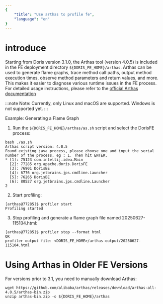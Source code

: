 ```yaml
---
{
    "title": "Use arthas to profile fe",
    "language": "en"
}
---
```


<!-- 
Licensed to the Apache Software Foundation (ASF) under one
or more contributor license agreements.  See the NOTICE file
distributed with this work for additional information
regarding copyright ownership.  The ASF licenses this file
to you under the Apache License, Version 2.0 (the
"License"); you may not use this file except in compliance
with the License.  You may obtain a copy of the License at

  http://www.apache.org/licenses/LICENSE-2.0

Unless required by applicable law or agreed to in writing,
software distributed under the License is distributed on an
"AS IS" BASIS, WITHOUT WARRANTIES OR CONDITIONS OF ANY
KIND, either express or implied.  See the License for the
specific language governing permissions and limitations
under the License.
-->

# introduce
Starting from Doris version 3.1.0, the Arthas tool (version 4.0.5) is included in the FE deployment directory `${DORIS_FE_HOME}/arthas`. Arthas can be used to generate flame graphs, trace method call paths, output method execution times, observe method parameters and return values, and more. This makes it easier to diagnose various runtime issues in the FE process.
For detailed usage instructions, please refer to the [official Arthas documentation](https://arthas.aliyun.com/en/doc/)

:::note
Note: Currently, only Linux and macOS are supported. Windows is not supported yet.
:::

Example: Generating a Flame Graph
1. Run the `${DORIS_FE_HOME}/arthas/as.sh` script and select the DorisFE process:
```shell
bash ./as.sh
Arthas script version: 4.0.5
Found existing java process, please choose one and input the serial number of the process, eg : 1. Then hit ENTER.
* [1]: 75123 com.intellij.idea.Main
  [2]: 77285 org.apache.doris.DorisFE
  [3]: 76901 DorisBE
  [4]: 6776 org.jetbrains.jps.cmdline.Launcher
  [5]: 76265 DorisBE
  [6]: 80527 org.jetbrains.jps.cmdline.Launcher
2
```

2. Start profiling:
```shell
[arthas@77285]$ profiler start
Profiling started
```

3. Stop profiling and generate a flame graph file named 20250627-115104.html:
```angular2html
[arthas@77285]$ profiler stop --format html
OK
profiler output file: <DORIS_FE_HOME>/arthas-output/20250627-115104.html
```

# Using Arthas in Older FE Versions
For versions prior to 3.1, you need to manually download Arthas:
```shell
wget https://github.com/alibaba/arthas/releases/download/arthas-all-4.0.5/arthas-bin.zip
unzip arthas-bin.zip -o ${DORIS_FE_HOME}/arthas
```